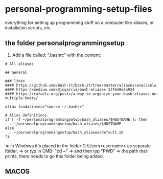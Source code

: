 # personal-programming-setup-files
everything for setting up programming stuff on a computer like aliases, or installation scripts, etc.

## the folder personalprogrammingsetup

1) Add a file called: ".bashrc" with the content:

```
# All aliases

## General

### links
#### https://github.com/Bash-it/bash-it/tree/master/aliases/available
#### https://medium.com/@jogarcia/bash-aliases-32f648e3a924
#### https://rafaelc.org/posts/a-way-to-organize-your-bash-aliases-on-multiple-hosts/

alias loadaliases="source ~/.bashrc"

# Alias definitions.
if [ -f ~/personalprogrammingsetup/bash_aliases/$HOSTNAME ]; then
  . ~/personalprogrammingsetup/bash_aliases/$HOSTNAME
else
  . ~/personalprogrammingsetup/bash_aliases/default.sh
fi

```

=> in Windows it's placed in the folder C:\Users\<username> as separate folder.
=> or typ in CMD: "cd ~" => and then typ "PWD" => the path that prints, there needs to go this folder being added.


## MACOS